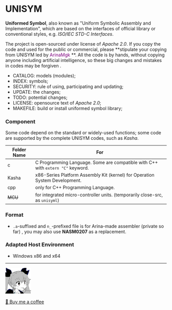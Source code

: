# UNISYM

**Uniformed Symbol**, also known as "Uniform Symbolic Assembly and Implementation", which are based on the interfaces of official library or conventional styles, e.g. *ISO/IEC STD-C Interfaces*.

The project is open-sourced under license of *Apache 2.0*. If you copy the code and used for the public or commercial, please **stipulate your copying from UNISYM led by<font color="purple"> ArinaMgk </font> **. All the code is by hands, without copying anyone including artificial intelligence, so these big changes and mistakes in codes may be forgiven .

- CATALOG: models (modules);
- INDEX: symbols;
- SECURITY: rule of using, participating and updating;
- UPDATE: the changes;
- TODO: potential changes;
- LICENSE: opensource text of *Apache 2.0*;
- MAKEFILE: build or install uniformed symbol library;

### Component

Some code depend on the standard or widely-used functions; some code are supported by the complete UNISYM codes, such as *Kasha*.

| Folder Name        | For                                                          |
| ------------------ | ------------------------------------------------------------ |
| c                  | C Programming Language. Some are compatible with C++ with `extern "C"` keyword. |
| Kasha              | x86-Series Platform Assembly Kit (kernel) for Operation System Development. |
| cpp                | only for C++ Programming Language. |
| <del>MCU</del> | for integrated micro-controller units. (temporarily close-src, as `unisyml`) |

### Format

- `.a`-suffixed and `n_`-prefixed file is for Arina-made assembler (private so far) , you may also use **NASM0207** as a replacement.

### Adapted Host Environment

- Windows x86 and x64



---

![Contributor ArinaMgk](./.picture/phina.head.bmp)

[🍨 Buy me a coffee](https://www.buymeacoffee.com/arinamgk)

